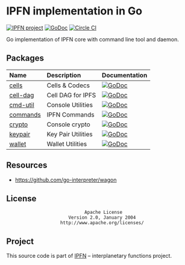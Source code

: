 # IPFN implementation in Go

[![IPFN project](https://img.shields.io/badge/project-IPFN-blue.svg?style=flat-square)](http://github.com/ipfn)
[![GoDoc](https://godoc.org/github.com/ipfn/ipfn/go?status.svg)](https://godoc.org/github.com/ipfn/ipfn/go)
[![Circle CI](https://img.shields.io/circleci/project/ipfn/go-ipfn.svg)](https://circleci.com/gh/ipfn/ipfn)

Go implementation of IPFN core with command line tool and daemon.

## Packages

| Name                                                | Description        | Documentation                                                                                                                   |
|:----------------------------------------------------|:-------------------|:--------------------------------------------------------------------------------------------------------------------------------|
| [cells](http://github.com/ipfn/go-ipfn-cells)       | Cells & Codecs     | [![GoDoc](https://godoc.org/github.com/ipfn/go-ipfn-cells?status.svg)](https://godoc.org/github.com/ipfn/go-ipfn-cells)         |
| [cell-dag](http://github.com/ipfn/go-ipfn-cell-dag) | Cell DAG for IPFS  | [![GoDoc](https://godoc.org/github.com/ipfn/go-ipfn-cell-dag?status.svg)](https://godoc.org/github.com/ipfn/go-ipfn-cell-dag)   |
| [cmd-util](http://github.com/ipfn/go-ipfn-cmd-util) | Console Utilities  | [![GoDoc](https://godoc.org/github.com/ipfn/go-ipfn-cmd-util?status.svg)](https://godoc.org/github.com/ipfn/go-ipfn-cmd-util)   |
| [commands](http://github.com/ipfn/go-ipfn-commands) | IPFN Commands      | [![GoDoc](https://godoc.org/github.com/ipfn/go-ipfn-commands?status.svg)](https://godoc.org/github.com/ipfn/go-ipfn-commands)   |
| [crypto](http://github.com/ipfn/go-ipfn-crypto)     | Console crypto     | [![GoDoc](https://godoc.org/github.com/ipfn/go-ipfn-crypto?status.svg)](https://godoc.org/github.com/ipfn/go-ipfn-crypto)       |
| [keypair](http://github.com/ipfn/go-ipfn-keypair)   | Key Pair Utilities | [![GoDoc](https://godoc.org/github.com/ipfn/go-ipfn-keypair?status.svg)](https://godoc.org/github.com/ipfn/ipfn/src/go/keypair) |
| [wallet](http://github.com/ipfn/go-ipfn-wallet)     | Wallet Utilities   | [![GoDoc](https://godoc.org/github.com/ipfn/go-ipfn-wallet?status.svg)](https://godoc.org/github.com/ipfn/ipfn/src/go/wallet)   |

## Resources

* https://github.com/go-interpreter/wagon

## License

                                 Apache License
                           Version 2.0, January 2004
                        http://www.apache.org/licenses/

## Project

This source code is part of [IPFN](https://github.com/ipfn) – interplanetary functions project.
